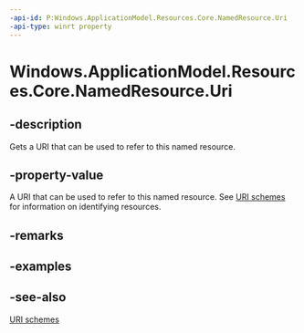 ```yaml
---
-api-id: P:Windows.ApplicationModel.Resources.Core.NamedResource.Uri
-api-type: winrt property
---
```


<!-- Property syntax
public Windows.Foundation.Uri Uri { get; }
-->

# Windows.ApplicationModel.Resources.Core.NamedResource.Uri

## -description
Gets a URI that can be used to refer to this named resource.

## -property-value
A URI that can be used to refer to this named resource. See [URI schemes](https://msdn.microsoft.com/library/f3b3ae74-aaea-4f00-8f0a-4c231b8745af) for information on identifying resources.

## -remarks

## -examples

## -see-also
[URI schemes](https://msdn.microsoft.com/library/f3b3ae74-aaea-4f00-8f0a-4c231b8745af)
